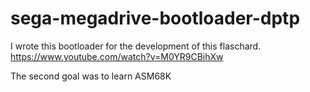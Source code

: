 # sega-megadrive-bootloader-dptp  
I wrote this bootloader for the development of this flaschard.  
https://www.youtube.com/watch?v=M0YR9CBihXw  
  
The second goal was to learn ASM68K
